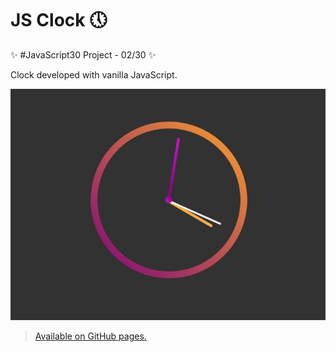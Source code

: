 # JS Clock 🕔

✨ #JavaScript30 Project - 02/30 ✨

Clock developed with vanilla JavaScript.

![JS Clock](js-clock.gif)

> <a href="#" target="_blank">Available on GitHub pages.</a>